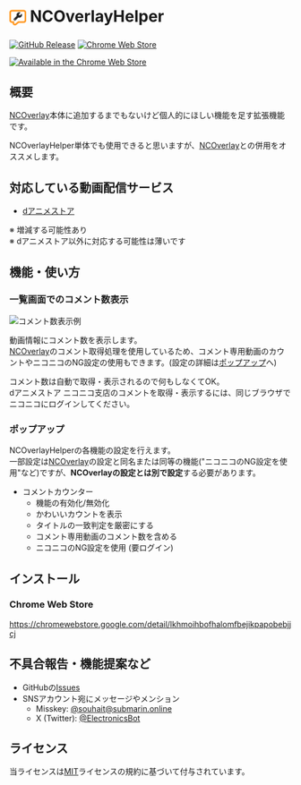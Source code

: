 # <sub><img src="assets/icon.png" width="30px" height="30px" alt="NCOverlayHelper Logo"></sub> NCOverlayHelper

[![GitHub Release](https://img.shields.io/github/v/release/souhait0614/nc-overlay-helper?label=Releases)](https://github.com/souhait0614/nc-overlay-helper/releases)
[![Chrome Web Store](https://img.shields.io/chrome-web-store/v/lkhmoihbofhalomfbejikpapobebjjcj?label=Chrome%20Web%20Store)](https://chromewebstore.google.com/detail/lkhmoihbofhalomfbejikpapobebjjcj)

[<img src="https://storage.googleapis.com/web-dev-uploads/image/WlD8wC6g8khYWPJUsQceQkhXSlv1/iNEddTyWiMfLSwFD6qGq.png" height="60px" alt="Available in the Chrome Web Store">](https://chromewebstore.google.com/detail/lkhmoihbofhalomfbejikpapobebjjcj)

## 概要

[NCOverlay](https://github.com/Midra429/NCOverlay)本体に追加するまでもないけど個人的にほしい機能を足す拡張機能です。

NCOverlayHelper単体でも使用できると思いますが、[NCOverlay](https://github.com/Midra429/NCOverlay)との併用をオススメします。

## 対応している動画配信サービス

- [dアニメストア](https://animestore.docomo.ne.jp/animestore/)

※ 増減する可能性あり<br>
※ dアニメストア以外に対応する可能性は薄いです

## 機能・使い方

### 一覧画面でのコメント数表示

<img src="https://github.com/souhait0614/nc-overlay-helper/assets/62732828/d169db9d-a06c-46cd-a600-20fa0a4b8cb5" height="150px" alt="コメント数表示例">

動画情報にコメント数を表示します。<br>
[NCOverlay](https://github.com/Midra429/NCOverlay)のコメント取得処理を使用しているため、コメント専用動画のカウントやニコニコのNG設定の使用もできます。(設定の詳細は[ポップアップ](#ポップアップ)へ)

コメント数は自動で取得・表示されるので何もしなくてOK。<br>
dアニメストア ニコニコ支店のコメントを取得・表示するには、同じブラウザでニコニコにログインしてください。<br>

### ポップアップ

NCOverlayHelperの各機能の設定を行えます。<br>
一部設定は[NCOverlay](https://github.com/Midra429/NCOverlay)の設定と同名または同等の機能("ニコニコのNG設定を使用"など)ですが、**NCOverlayの設定とは別で設定**する必要があります。

- コメントカウンター
  - 機能の有効化/無効化
  - かわいいカウントを表示
  - タイトルの一致判定を厳密にする
  - コメント専用動画のコメント数を含める
  - ニコニコのNG設定を使用 (要ログイン)

## インストール

### Chrome Web Store

<https://chromewebstore.google.com/detail/lkhmoihbofhalomfbejikpapobebjjcj>

## 不具合報告・機能提案など

- GitHubの[Issues](https://github.com/souhait0614/nc-overlay-helper/issues)
- SNSアカウント宛にメッセージやメンション
  - Misskey: [@souhait@submarin.online](https://submarin.online/@souhait)
  - X (Twitter): [@ElectronicsBot](https://x.com/ElectronicsBot)

## ライセンス

当ライセンスは[MIT](LICENSE)ライセンスの規約に基づいて付与されています。
